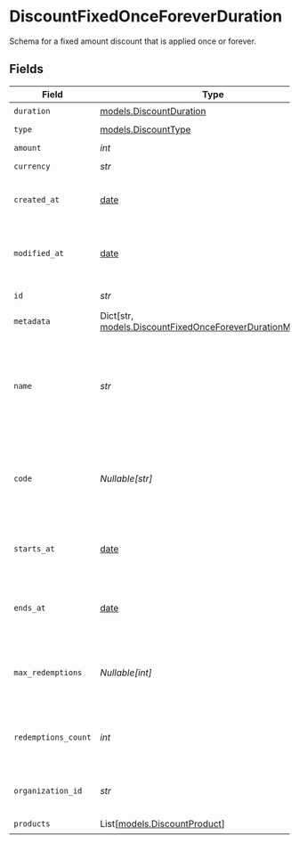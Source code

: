 # DiscountFixedOnceForeverDuration

Schema for a fixed amount discount that is applied once or forever.


## Fields

| Field                                                                                                               | Type                                                                                                                | Required                                                                                                            | Description                                                                                                         | Example                                                                                                             |
| ------------------------------------------------------------------------------------------------------------------- | ------------------------------------------------------------------------------------------------------------------- | ------------------------------------------------------------------------------------------------------------------- | ------------------------------------------------------------------------------------------------------------------- | ------------------------------------------------------------------------------------------------------------------- |
| `duration`                                                                                                          | [models.DiscountDuration](../models/discountduration.md)                                                            | :heavy_check_mark:                                                                                                  | N/A                                                                                                                 |                                                                                                                     |
| `type`                                                                                                              | [models.DiscountType](../models/discounttype.md)                                                                    | :heavy_check_mark:                                                                                                  | N/A                                                                                                                 |                                                                                                                     |
| `amount`                                                                                                            | *int*                                                                                                               | :heavy_check_mark:                                                                                                  | N/A                                                                                                                 |                                                                                                                     |
| `currency`                                                                                                          | *str*                                                                                                               | :heavy_check_mark:                                                                                                  | N/A                                                                                                                 |                                                                                                                     |
| `created_at`                                                                                                        | [date](https://docs.python.org/3/library/datetime.html#date-objects)                                                | :heavy_check_mark:                                                                                                  | Creation timestamp of the object.                                                                                   |                                                                                                                     |
| `modified_at`                                                                                                       | [date](https://docs.python.org/3/library/datetime.html#date-objects)                                                | :heavy_check_mark:                                                                                                  | Last modification timestamp of the object.                                                                          |                                                                                                                     |
| `id`                                                                                                                | *str*                                                                                                               | :heavy_check_mark:                                                                                                  | The ID of the object.                                                                                               |                                                                                                                     |
| `metadata`                                                                                                          | Dict[str, [models.DiscountFixedOnceForeverDurationMetadata](../models/discountfixedonceforeverdurationmetadata.md)] | :heavy_check_mark:                                                                                                  | N/A                                                                                                                 |                                                                                                                     |
| `name`                                                                                                              | *str*                                                                                                               | :heavy_check_mark:                                                                                                  | Name of the discount. Will be displayed to the customer when the discount is applied.                               |                                                                                                                     |
| `code`                                                                                                              | *Nullable[str]*                                                                                                     | :heavy_check_mark:                                                                                                  | Code customers can use to apply the discount during checkout.                                                       |                                                                                                                     |
| `starts_at`                                                                                                         | [date](https://docs.python.org/3/library/datetime.html#date-objects)                                                | :heavy_check_mark:                                                                                                  | Timestamp after which the discount is redeemable.                                                                   |                                                                                                                     |
| `ends_at`                                                                                                           | [date](https://docs.python.org/3/library/datetime.html#date-objects)                                                | :heavy_check_mark:                                                                                                  | Timestamp after which the discount is no longer redeemable.                                                         |                                                                                                                     |
| `max_redemptions`                                                                                                   | *Nullable[int]*                                                                                                     | :heavy_check_mark:                                                                                                  | Maximum number of times the discount can be redeemed.                                                               |                                                                                                                     |
| `redemptions_count`                                                                                                 | *int*                                                                                                               | :heavy_check_mark:                                                                                                  | Number of times the discount has been redeemed.                                                                     |                                                                                                                     |
| `organization_id`                                                                                                   | *str*                                                                                                               | :heavy_check_mark:                                                                                                  | The organization ID.                                                                                                | 1dbfc517-0bbf-4301-9ba8-555ca42b9737                                                                                |
| `products`                                                                                                          | List[[models.DiscountProduct](../models/discountproduct.md)]                                                        | :heavy_check_mark:                                                                                                  | N/A                                                                                                                 |                                                                                                                     |